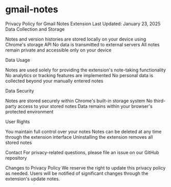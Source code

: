 # gmail-notes
Privacy Policy for Gmail Notes Extension
Last Updated: January 23, 2025
Data Collection and Storage

Notes and version histories are stored locally on your device using Chrome's storage API
No data is transmitted to external servers
All notes remain private and accessible only on your device

Data Usage

Notes are used solely for providing the extension's note-taking functionality
No analytics or tracking features are implemented
No personal data is collected beyond your manually entered notes

Data Security

Notes are stored securely within Chrome's built-in storage system
No third-party access to your stored notes
Data remains within your browser's protected environment

User Rights

You maintain full control over your notes
Notes can be deleted at any time through the extension interface
Uninstalling the extension removes all stored notes

Contact
For privacy-related questions, please file an issue on our GitHub repository

Changes to Privacy Policy
We reserve the right to update this privacy policy as needed. Users will be notified of significant changes through the extension's update notes.
